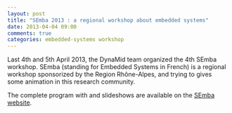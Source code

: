 ```yaml
---
layout: post
title: "SEmba 2013 : a regional workshop about embedded systems"
date: 2013-04-04 09:00
comments: true
categories: embedded-systems workshop 
---
```


Last 4th and 5th April 2013, the DynaMid team organized the 4th SEmba workshop. SEmba (standing for Embedded Systems in French) is a regional workshop sponsorized by the Region Rhône-Alpes, and trying to gives some animation in this research community. 

The complete program with and slideshows are available on the [SEmba website](http://www.projet-semba-cluster-isle-rhone-alpes.org/semba13/Planning_Semba_2013.html).
